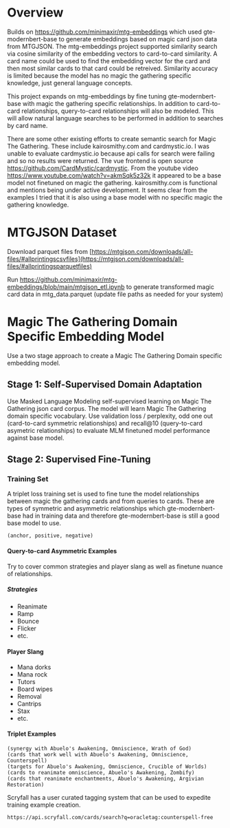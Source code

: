 # Overview

Builds on https://github.com/minimaxir/mtg-embeddings which used gte-modernbert-base to generate embeddings based on magic card json data from MTGJSON. The mtg-embeddings project supported similarity search via cosine similarity of the embedding vectors to card-to-card similarity. A card name could be used to find the embedding vector for the card and then most similar cards to that card could be retreived. Similarity accuracy is limited because the model has no magic the gathering specific knowledge, just general language concepts. 

This project expands on mtg-embeddings by fine tuning gte-modernbert-base with magic the gathering specific relationships. In addition to card-to-card relationships, query-to-card relationships will also be modeled. This will allow natural language searches to be performed in addition to searches by card name.

There are some other existing efforts to create semantic search for Magic The Gathering. These include kairosmithy.com and cardmystic.io. I was unable to evaluate cardmystic.io because api calls for search were failing and so no results were returned. The vue frontend is open source https://github.com/CardMystic/cardmystic. From the youtube video https://www.youtube.com/watch?v=akmSqk5z32k it appeared to be a base model not finetuned on magic the gathering. kairosmithy.com is functional and mentions being under active development. It seems clear from the examples I tried that it is also using a base model with no specific magic the gathering knowledge.

# MTGJSON Dataset

Download parquet files from [https://mtgjson.com/downloads/all-files/#allprintingscsvfiles](https://mtgjson.com/downloads/all-files/#allprintingsparquetfiles)

Run https://github.com/minimaxir/mtg-embeddings/blob/main/mtgjson_etl.ipynb to generate transformed magic card data in mtg_data.parquet (update file paths as needed for your system)

# Magic The Gathering Domain Specific Embedding Model

Use a two stage approach to create a Magic The Gathering Domain specific embedding model. 

## Stage 1: Self-Supervised Domain Adaptation

Use Masked Language Modeling self-supervised learning on Magic The Gathering json card corpus. The model will learn Magic The Gathering domain specific vocabulary. Use validation loss / perplexity, odd one out (card-to-card symmetric relationships) and recall@10 (query-to-card asymetric relationships) to evaluate MLM finetuned model performance against base model. 

## Stage 2: Supervised Fine-Tuning

### Training Set

A triplet loss training set is used to fine tune the model relationships between magic the gathering cards and from queries to cards. These are types of symmetric and asymmetric relationships which gte-modernbert-base had in training data and therefore gte-modernbert-base is still a good base model to use.

`(anchor, positive, negative)`

#### Query-to-card Asymmetric Examples

Try to cover common strategies and player slang as well as finetune nuance of relationships.

##### Strategies
- Reanimate
- Ramp
- Bounce
- Flicker
- etc.

#### Player Slang
- Mana dorks
- Mana rock
- Tutors
- Board wipes
- Removal
- Cantrips
- Stax
- etc.

#### Triplet Examples
```
(synergy with Abuelo's Awakening, Omniscience, Wrath of God)
(cards that work well with Abuelo's Awakening, Omniscience, Counterspell)
(targets for Abuelo's Awakening, Omniscience, Crucible of Worlds)
(cards to reanimate omniscience, Abuelo's Awakening, Zombify)
(cards that reanimate enchantments, Abuelo's Awakening, Argivian Restoration)
```

Scryfall has a user curated tagging system that can be used to expedite training example creation. 

`https://api.scryfall.com/cards/search?q=oracletag:counterspell-free`

